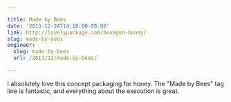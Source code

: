 ```yaml
---

title: Made by Bees
date: '2013-12-24T14:18:00-08:00'
link: http://lovelypackage.com/hexagon-honey/
slug: made-by-bees
engineer:
  slug: made-by-bees
  url: /2013/12/made-by-bees/

---
```


I absolutely love this concept packaging for honey. The "Made by Bees" tag line is fantastic, and everything about the execution is great.